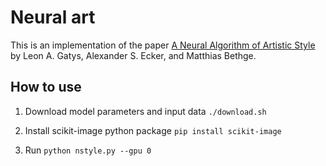 # Neural art

This is an implementation of the paper
[A Neural Algorithm of Artistic Style](http://arxiv.org/abs/1508.06576) by Leon
A. Gatys, Alexander S. Ecker, and Matthias Bethge.

## How to use

1. Download model parameters and input data `./download.sh`

2. Install scikit-image python package `pip install scikit-image`

3. Run `python nstyle.py --gpu 0`
